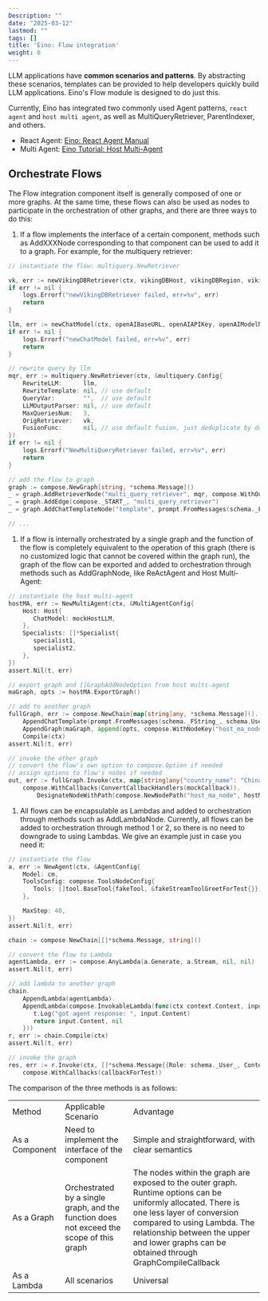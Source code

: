 ```yaml
---
Description: ""
date: "2025-03-12"
lastmod: ""
tags: []
title: 'Eino: Flow integration'
weight: 0
---
```


LLM applications have **common scenarios and patterns**. By abstracting these scenarios, templates can be provided to help developers quickly build LLM applications. Eino's Flow module is designed to do just this.

Currently, Eino has integrated two commonly used Agent patterns, `react agent` and `host multi agent`, as well as MultiQueryRetriever, ParentIndexer, and others.

- React Agent: [Eino: React Agent Manual](/en/docs/eino/core_modules/flow_integration_components/react_agent_manual)
- Multi Agent: [Eino Tutorial: Host Multi-Agent ](/en/docs/eino/core_modules/flow_integration_components/multi_agent_hosting)

## Orchestrate Flows

The Flow integration component itself is generally composed of one or more graphs. At the same time, these flows can also be used as nodes to participate in the orchestration of other graphs, and there are three ways to do this:

1. If a flow implements the interface of a certain component, methods such as AddXXXNode corresponding to that component can be used to add it to a graph. For example, for the multiquery retriever:

```go
// instantiate the flow: multiquery.NewRetriever

vk, err := newVikingDBRetriever(ctx, vikingDBHost, vikingDBRegion, vikingDBAK, vikingDBSK)
if err != nil {
    logs.Errorf("newVikingDBRetriever failed, err=%v", err)
    return
}

llm, err := newChatModel(ctx, openAIBaseURL, openAIAPIKey, openAIModelName)
if err != nil {
    logs.Errorf("newChatModel failed, err=%v", err)
    return
}

// rewrite query by llm
mqr, err := multiquery.NewRetriever(ctx, &multiquery.Config{
    RewriteLLM:      llm,
    RewriteTemplate: nil, // use default
    QueryVar:        "",  // use default
    LLMOutputParser: nil, // use default
    MaxQueriesNum:   3,
    OrigRetriever:   vk,
    FusionFunc:      nil, // use default fusion, just deduplicate by doc id
})
if err != nil {
    logs.Errorf("NewMultiQueryRetriever failed, err=%v", err)
    return
}

// add the flow to graph
graph := compose.NewGraph[string, *schema.Message]()
_ = graph.AddRetrieverNode("multi_query_retriever", mqr, compose.WithOutputKey("context"))
_ = graph.AddEdge(compose._START_, "multi_query_retriever")
_ = graph.AddChatTemplateNode("template", prompt.FromMessages(schema._FString_, schema.UserMessage("{context}")))

// ...
```

1. If a flow is internally orchestrated by a single graph and the function of the flow is completely equivalent to the operation of this graph (there is no customized logic that cannot be covered within the graph run), the graph of the flow can be exported and added to orchestration through methods such as AddGraphNode, like ReActAgent and Host Multi-Agent:

```go
// instantiate the host multi-agent
hostMA, err := NewMultiAgent(ctx, &MultiAgentConfig{
    Host: Host{
       ChatModel: mockHostLLM,
    },
    Specialists: []*Specialist{
       specialist1,
       specialist2,
    },
})
assert.Nil(t, err)

// export graph and []GraphAddNodeOption from host multi-agent
maGraph, opts := hostMA.ExportGraph()

// add to another graph 
fullGraph, err := compose.NewChain[map[string]any, *schema.Message]().
    AppendChatTemplate(prompt.FromMessages(schema._FString_, schema.UserMessage("what's the capital city of {country_name}"))).
    AppendGraph(maGraph, append(opts, compose.WithNodeKey("host_ma_node"))...).
    Compile(ctx)
assert.Nil(t, err)

// invoke the other graph
// convert the flow's own option to compose.Option if needed
// assign options to flow's nodes if needed
out, err := fullGraph.Invoke(ctx, map[string]any{"country_name": "China"}, 
    compose.WithCallbacks(ConvertCallbackHandlers(mockCallback)).
        DesignateNodeWithPath(compose.NewNodePath("host_ma_node", hostMA.HostNodeKey())))
```

1. All flows can be encapsulable as Lambdas and added to orchestration through methods such as AddLambdaNode. Currently, all flows can be added to orchestration through method 1 or 2, so there is no need to downgrade to using Lambdas. We give an example just in case you need it:

```go
// instantiate the flow
a, err := NewAgent(ctx, &AgentConfig{
    Model: cm,
    ToolsConfig: compose.ToolsNodeConfig{
       Tools: []tool.BaseTool{fakeTool, &fakeStreamToolGreetForTest{}},
    },

    MaxStep: 40,
})
assert.Nil(t, err)

chain := compose.NewChain[[]*schema.Message, string]()

// convert the flow to Lambda
agentLambda, err := compose.AnyLambda(a.Generate, a.Stream, nil, nil)
assert.Nil(t, err)

// add lambda to another graph
chain.
    AppendLambda(agentLambda).
    AppendLambda(compose.InvokableLambda(func(ctx context.Context, input *schema.Message) (string, error) {
       t.Log("got agent response: ", input.Content)
       return input.Content, nil
    }))
r, err := chain.Compile(ctx)
assert.Nil(t, err)

// invoke the graph
res, err := r.Invoke(ctx, []*schema.Message{{Role: schema._User_, Content: "hello"}},
    compose.WithCallbacks(callbackForTest))
```

The comparison of the three methods is as follows:

<table>
<tr><td>Method</td><td>Applicable Scenario</td><td>Advantage</td></tr>
<tr><td>As a Component</td><td>Need to implement the interface of the component</td><td>Simple and straightforward, with clear semantics</td></tr>
<tr><td>As a Graph</td><td>Orchestrated by a single graph, and the function does not exceed the scope of this graph</td><td>The nodes within the graph are exposed to the outer graph. Runtime options can be uniformly allocated. There is one less layer of conversion compared to using Lambda. The relationship between the upper and lower graphs can be obtained through GraphCompileCallback</td></tr>
<tr><td>As a Lambda</td><td>All scenarios</td><td>Universal</td></tr>
</table>
